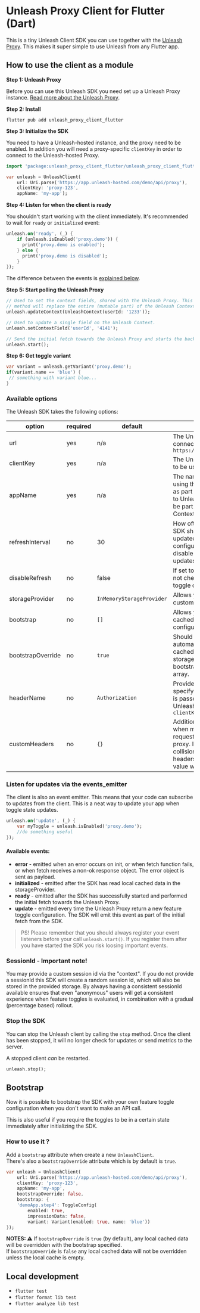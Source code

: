 # Unleash Proxy Client for Flutter (Dart)

This is a tiny Unleash Client SDK you can use together with the
[Unleash Proxy](https://docs.getunleash.io/sdks/unleash-proxy).
This makes it super simple to use Unleash from any Flutter app.

## How to use the client as a module

**Step 1: Unleash Proxy**

Before you can use this Unleash SDK you need set up a Unleash Proxy instance. [Read more about the Unleash Proxy](https://docs.getunleash.io/sdks/unleash-proxy).


**Step 2: Install**

```
flutter pub add unleash_proxy_client_flutter
```

**Step 3: Initialize the SDK**

You need to have a Unleash-hosted instance, and the proxy need to be enabled. In addition you will need a proxy-specific `clientKey` in order to connect  to the Unleash-hosted Proxy.

```dart
import 'package:unleash_proxy_client_flutter/unleash_proxy_client_flutter.dart';

var unleash = UnleashClient(
    url: Uri.parse('https://app.unleash-hosted.com/demo/api/proxy'),
    clientKey: 'proxy-123',
    appName: 'my-app');
```

**Step 4: Listen for when the client is ready**

You shouldn't start working with the client immediately. It's recommended to wait for `ready` or `initialized` event:

```dart
unleash.on('ready', (_) {
    if (unleash.isEnabled('proxy.demo')) {
      print('proxy.demo is enabled');
    } else {
      print('proxy.demo is disabled');
    }
});
```

The difference between the events is [explained below](#available-events).

**Step 5: Start polling the Unleash Proxy**

```dart
// Used to set the context fields, shared with the Unleash Proxy. This 
// method will replace the entire (mutable part) of the Unleash Context.
unleash.updateContext(UnleashContext(userId: '1233'));

// Used to update a single field on the Unleash Context.
unleash.setContextField('userId', '4141');

// Send the initial fetch towards the Unleash Proxy and starts the background polling
unleash.start();
```

**Step 6: Get toggle variant**

```dart
var variant = unleash.getVariant('proxy.demo');
if(variant.name == 'blue') {
 // something with variant blue...
}
```

### Available options

The Unleash SDK takes the following options:

| option            | required | default | description                                                                                                                                      |
|-------------------|----------|---------|--------------------------------------------------------------------------------------------------------------------------------------------------|
| url               | yes | n/a | The Unleash Proxy URL to connect to. E.g.: `https://examples.com/proxy`                                                                         |
| clientKey         | yes | n/a | The Unleash Proxy Secret to be used                                                                                                             | 
| appName           | yes | n/a | The name of the application using this SDK. Will be used as part of the metrics sent to Unleash Proxy. Will also be part of the Unleash Context. | 
| refreshInterval   | no | 30 | How often, in seconds, the SDK should check for updated toggle configuration. If set to 0 will disable checking for updates                 |
| disableRefresh    | no | false | If set to true, the client will not check for updated toggle configuration                                                                |
| storageProvider   | no | `InMemoryStorageProvider` | Allows you to inject a custom storeProvider                                                                              |
| bootstrap         | no | `[]` | Allows you to bootstrap the cached feature toggle configuration.                                                                               | 
| bootstrapOverride | no| `true` | Should the bootstrap automatically override cached data in the local-storage. Will only be used if bootstrap is not an empty array.     |
| headerName        | no| `Authorization` | Provides possiblity to specify custom header that is passed to Unleash / Unleash Proxy with the `clientKey` |
| customHeaders     | no| `{}` | Additional headers to use when making HTTP requests to the Unleash proxy. In case of name collisions with the default headers, the `customHeaders` value will be used. |

### Listen for updates via the events_emitter

The client is also an event emitter. This means that your code can subscribe to updates from the client.
This is a neat way to update your app when toggle state updates.

```dart
unleash.on('update', (_) {
    var myToggle = unleash.isEnabled('proxy.demo');
    //do something useful
});
```

#### Available events:

- **error** - emitted when an error occurs on init, or when fetch function fails, or when fetch receives a non-ok response object. The error object is sent as payload.
- **initialized** - emitted after the SDK has read local cached data in the storageProvider.
- **ready** - emitted after the SDK has successfully started and performed the initial fetch towards the Unleash Proxy.
- **update** - emitted every time the Unleash Proxy return a new feature toggle configuration. The SDK will emit this event as part of the initial fetch from the SDK.

> PS! Please remember that you should always register your event listeners before your call `unleash.start()`. If you register them after you have started the SDK you risk loosing important events.

### SessionId - Important note!

You may provide a custom session id via the "context". If you do not provide a sessionId this SDK will create a random session id, which will also be stored in the provided storage. By always having a consistent sessionId available ensures that even "anonymous" users will get a consistent experience when feature toggles is evaluated, in combination with a gradual (percentage based) rollout.

### Stop the SDK
You can stop the Unleash client by calling the `stop` method. Once the client has been stopped, it will no longer check for updates or send metrics to the server.

A stopped client _can_ be restarted.

```dart
unleash.stop();
```


## Bootstrap
Now it is possible to bootstrap the SDK with your own feature toggle configuration when you don't want to make an API call.

This is also useful if you require the toggles to be in a certain state immediately after initializing the SDK.

### How to use it ?
Add a `bootstrap` attribute when create a new `UnleashClient`.  
There's also a `bootstrapOverride` attribute which is by default is `true`.

```dart
var unleash = UnleashClient(
    url: Uri.parse('https://app.unleash-hosted.com/demo/api/proxy'),
    clientKey: 'proxy-123',
    appName: 'my-app',
    bootstrapOverride: false,
    bootstrap: {
    'demoApp.step4': ToggleConfig(
        enabled: true,
        impressionData: false,
        variant: Variant(enabled: true, name: 'blue'))
});
```
**NOTES: ⚠️**
If `bootstrapOverride` is `true` (by default), any local cached data will be overridden with the bootstrap specified.   
If `bootstrapOverride` is `false` any local cached data will not be overridden unless the local cache is empty.


## Local development

* `flutter test`
* `flutter format lib test`
* `flutter analyze lib test`